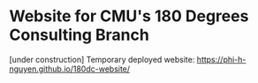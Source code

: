 # Website for CMU's 180 Degrees Consulting Branch
[under construction]
Temporary deployed website: https://phi-h-nguyen.github.io/180dc-website/
